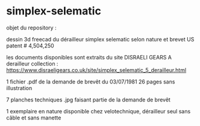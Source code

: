 # simplex-selematic
objet du repository :

dessin 3d freecad du dérailleur simplex selematic selon nature et brevet US patent # 4,504,250

les documents disponibles sont extraits du site DISRAELI GEARS A derailleur collection : https://www.disraeligears.co.uk/site/simplex_selematic_5_derailleur.html

1 fichier .pdf de la demande de brevêt du 03/07/1981 26 pages sans illustration

7 planches techniques .jpg faisant partie de la demande de brevêt

1 exemplaire en nature disponible chez velotechnique, dérailleur seul sans câble et sans manette
